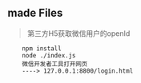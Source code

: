 ## made Files

> 第三方H5获取微信用户的openId

```
    npm install
    node ./index.js
    微信开发者工具打开网页
    ----> 127.0.0.1:8800/login.html
```